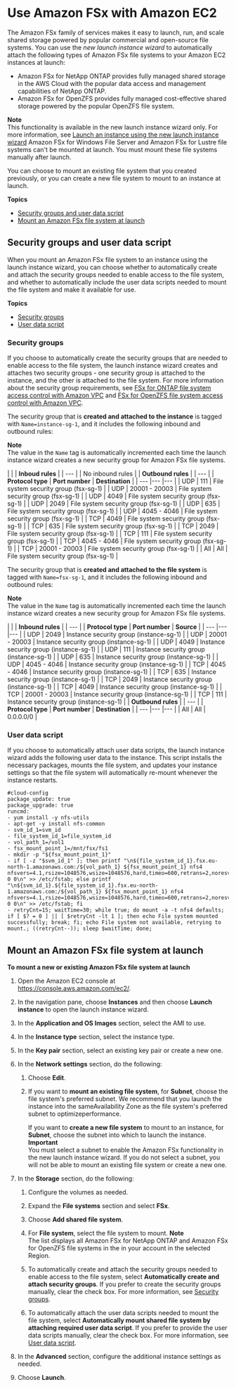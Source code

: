 # Use Amazon FSx with Amazon EC2<a name="storage_fsx"></a>

The Amazon FSx family of services makes it easy to launch, run, and scale shared storage powered by popular commercial and open\-source file systems\. You can use the *new launch instance wizard* to automatically attach the following types of Amazon FSx file systems to your Amazon EC2 instances at launch:
+ Amazon FSx for NetApp ONTAP provides fully managed shared storage in the AWS Cloud with the popular data access and management capabilities of NetApp ONTAP\. 
+ Amazon FSx for OpenZFS provides fully managed cost\-effective shared storage powered by the popular OpenZFS file system\. 

**Note**  
This functionality is available in the new launch instance wizard only\. For more information, see [Launch an instance using the new launch instance wizard](ec2-launch-instance-wizard.md)
Amazon FSx for Windows File Server and Amazon FSx for Lustre file systems can't be mounted at launch\. You must mount these file systems manually after launch\.

You can choose to mount an existing file system that you created previously, or you can create a new file system to mount to an instance at launch\.

**Topics**
+ [Security groups and user data script](#sg-user-data)
+ [Mount an Amazon FSx file system at launch](#mount-fsx)

## Security groups and user data script<a name="sg-user-data"></a>

When you mount an Amazon FSx file system to an instance using the launch instance wizard, you can choose whether to automatically create and attach the security groups needed to enable access to the file system, and whether to automatically include the user data scripts needed to mount the file system and make it available for use\.

**Topics**
+ [Security groups](#fsx-sg)
+ [User data script](#fsx-user-data)

### Security groups<a name="fsx-sg"></a>

If you choose to automatically create the security groups that are needed to enable access to the file system, the launch instance wizard creates and attaches two security groups \- one security group is attached to the instance, and the other is attached to the file system\. For more information about the security group requirements, see [FSx for ONTAP file system access control with Amazon VPC](https://docs.aws.amazon.com/fsx/latest/ONTAPGuide/limit-access-security-groups.html) and [FSx for OpenZFS file system access control with Amazon VPC](https://docs.aws.amazon.com/fsx/latest/OpenZFSGuide/limit-access-security-groups.html)\.

The security group that is **created and attached to the instance** is tagged with `Name=instance-sg-1`, and it includes the following inbound and outbound rules:

**Note**  
The value in the `Name` tag is automatically incremented each time the launch instance wizard creates a new security group for Amazon FSx file systems\.


| 
| 
| **Inboud rules** | 
| --- |
| No inbound rules | 
| **Outbound rules** | 
| --- |
| **Protocol type** | **Port number** | **Destination** | 
| --- |--- |--- |
| UDP | 111 | File system security group \(fsx\-sg\-1\) | 
| UDP | 20001 \- 20003 | File system security group \(fsx\-sg\-1\) | 
| UDP | 4049 | File system security group \(fsx\-sg\-1\) | 
| UDP | 2049 | File system security group \(fsx\-sg\-1\) | 
| UDP | 635 | File system security group \(fsx\-sg\-1\) | 
| UDP | 4045 \- 4046 | File system security group \(fsx\-sg\-1\) | 
| TCP | 4049 | File system security group \(fsx\-sg\-1\) | 
| TCP | 635 | File system security group \(fsx\-sg\-1\) | 
| TCP | 2049 | File system security group \(fsx\-sg\-1\) | 
| TCP | 111 | File system security group \(fsx\-sg\-1\) | 
| TCP | 4045 \- 4046 | File system security group \(fsx\-sg\-1\) | 
| TCP | 20001 \- 20003 | File system security group \(fsx\-sg\-1\) | 
| All | All | File system security group \(fsx\-sg\-1\) | 

The security group that is **created and attached to the file system** is tagged with `Name=fsx-sg-1`, and it includes the following inbound and outbound rules:

**Note**  
The value in the `Name` tag is automatically incremented each time the launch instance wizard creates a new security group for Amazon FSx file systems\.


| 
| 
| **Inbound rules** | 
| --- |
| **Protocol type** | **Port number** | **Source** | 
| --- |--- |--- |
| UDP | 2049 | Instance security group \(instance\-sg\-1\) | 
| UDP | 20001 \- 20003 | Instance security group \(instance\-sg\-1\) | 
| UDP | 4049 | Instance security group \(instance\-sg\-1\) | 
| UDP | 111 | Instance security group \(instance\-sg\-1\) | 
| UDP | 635 | Instance security group \(instance\-sg\-1\) | 
| UDP | 4045 \- 4046 | Instance security group \(instance\-sg\-1\) | 
| TCP | 4045 \- 4046 | Instance security group \(instance\-sg\-1\) | 
| TCP | 635 | Instance security group \(instance\-sg\-1\) | 
| TCP | 2049 | Instance security group \(instance\-sg\-1\) | 
| TCP | 4049 | Instance security group \(instance\-sg\-1\) | 
| TCP | 20001 \- 20003 | Instance security group \(instance\-sg\-1\) | 
| TCP | 111 | Instance security group \(instance\-sg\-1\) | 
| **Outbound rules** | 
| --- |
| **Protocol type** | **Port number** | **Destination** | 
| --- |--- |--- |
| All | All | 0\.0\.0\.0/0 | 

### User data script<a name="fsx-user-data"></a>

If you choose to automatically attach user data scripts, the launch instance wizard adds the following user data to the instance\. This script installs the necessary packages, mounts the file system, and updates your instance settings so that the file system will automatically re\-mount whenever the instance restarts\.

```
#cloud-config
package_update: true
package_upgrade: true
runcmd:
- yum install -y nfs-utils
- apt-get -y install nfs-common
- svm_id_1=svm_id
- file_system_id_1=file_system_id
- vol_path_1=/vol1
- fsx_mount_point_1=/mnt/fsx/fs1
- mkdir -p "${fsx_mount_point_1}"
- if [ -z "$svm_id_1" ]; then printf "\n${file_system_id_1}.fsx.eu-north-1.amazonaws.com:/${vol_path_1} ${fsx_mount_point_1} nfs4 nfsvers=4.1,rsize=1048576,wsize=1048576,hard,timeo=600,retrans=2,noresvport,_netdev 0 0\n" >> /etc/fstab; else printf "\n${svm_id_1}.${file_system_id_1}.fsx.eu-north-1.amazonaws.com:/${vol_path_1} ${fsx_mount_point_1} nfs4 nfsvers=4.1,rsize=1048576,wsize=1048576,hard,timeo=600,retrans=2,noresvport,_netdev 0 0\n" >> /etc/fstab; fi
- retryCnt=15; waitTime=30; while true; do mount -a -t nfs4 defaults; if [ $? = 0 ] || [ $retryCnt -lt 1 ]; then echo File system mounted successfully; break; fi; echo File system not available, retrying to mount.; ((retryCnt--)); sleep $waitTime; done;
```

## Mount an Amazon FSx file system at launch<a name="mount-fsx"></a>



**To mount a new or existing Amazon FSx file system at launch**

1. Open the Amazon EC2 console at [https://console\.aws\.amazon\.com/ec2/](https://console.aws.amazon.com/ec2/)\.

1. In the navigation pane, choose **Instances** and then choose **Launch instance** to open the launch instance wizard\.

1. In the **Application and OS Images** section, select the AMI to use\.

1. In the **Instance type** section, select the instance type\.

1. In the **Key pair** section, select an existing key pair or create a new one\.

1. In the **Network settings** section, do the following:

   1. Choose **Edit**\.

   1. If you want to **mount an existing file system**, for **Subnet**, choose the file system's preferred subnet\. We recommend that you launch the instance into the sameAvailability Zone as the file system's preferred subnet to optimizeperformance\.

      If you want to **create a new file system** to mount to an instance, for **Subnet**, choose the subnet into which to launch the instance\.
**Important**  
You must select a subnet to enable the Amazon FSx functionality in the new launch instance wizard\. If you do not select a subnet, you will not be able to mount an existing file system or create a new one\.

1. In the **Storage** section, do the following:

   1. Configure the volumes as needed\.

   1. Expand the **File systems** section and select **FSx**\.

   1. Choose **Add shared file system**\.

   1. For **File system**, select the file system to mount\.
**Note**  
The list displays all Amazon FSx for NetApp ONTAP and Amazon FSx for OpenZFS file systems in the in your account in the selected Region\.

   1. To automatically create and attach the security groups needed to enable access to the file system, select **Automatically create and attach security groups**\. If you prefer to create the security groups manually, clear the check box\. For more information, see [Security groups](#fsx-sg)\.

   1. To automatically attach the user data scripts needed to mount the file system, select **Automatically mount shared file system by attaching required user data script**\. If you prefer to provide the user data scripts manually, clear the check box\. For more information, see [User data script](#fsx-user-data)\.

1. In the **Advanced** section, configure the additional instance settings as needed\.

1. Choose **Launch**\.